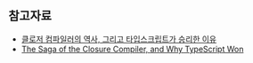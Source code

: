 ## 참고자료

- [클로저 컴파일러의 역사, 그리고 타입스크립트가 승리한 이유](https://ktseo41.github.io/blog/log/the-saga-of-the-closure-compiler-and-why-typescript-won.html)
- [The Saga of the Closure Compiler, and Why TypeScript Won](https://effectivetypescript.com/2023/09/27/closure-compiler/)
